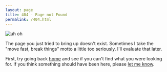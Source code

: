 ```yaml
---
layout: page
title: 404 - Page not Found
permalink: /404.html
---
```


![uh oh](https://farm4.staticflickr.com/3941/14966746764_74f256e70c_o_d.jpg)

The page you just tried to bring up doesn't exist. Sometimes I take the "move fast, break things" motto a little too seriously. I'll evaluate that later.

First, try going back [home](/) and see if you can't find what you were looking for. If you think something should have been here, please [let me know](/masthead).
